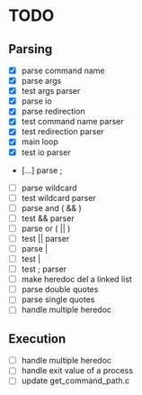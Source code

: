 # TODO

## Parsing

- [x] parse command name
- [x] parse args
- [x] test args parser
- [x] parse io
- [x] parse redirection
- [x] test command name parser
- [x] test redirection parser
- [x] main loop
- [x] test io parser
- [...] parse ;
- [ ] parse wildcard
- [ ] test wildcard parser
- [ ] parse and ( && )
- [ ] test && parser
- [ ] parse or ( || )
- [ ] test || parser
- [ ] parse |
- [ ] test |
- [ ] test ; parser
- [ ] make heredoc del a linked list
- [ ] parse double quotes
- [ ] parse single quotes
- [ ] handle multiple heredoc

## Execution

- [ ] handle multiple heredoc
- [ ] handle exit value of a process
- [ ] update get_command_path.c
